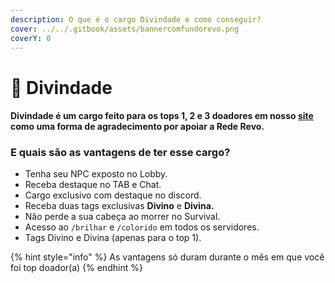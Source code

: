 ```yaml
---
description: O que é o cargo Divindade e como conseguir?
cover: ../../.gitbook/assets/bannercomfundorevo.png
coverY: 0
---
```


# 🌻 Divindade

#### Divindade é um cargo feito para os tops 1, 2 e 3 doadores em nosso [site](https://rederevo.com/) como uma forma de agradecimento por apoiar a Rede Revo.

### E quais são as vantagens de ter esse cargo?

* Tenha seu NPC exposto no Lobby.
* Receba destaque no TAB e Chat.
* Cargo exclusivo com destaque no discord.
* Receba duas tags exclusivas **Divino** e **Divina.**
* Não perde a sua cabeça ao morrer no Survival.
* Acesso ao `/brilhar` e `/colorido` em todos os servidores.
* Tags Divino e Divina (apenas para o top 1).

{% hint style="info" %}
As vantagens só duram durante o mês em que você foi top doador(a)
{% endhint %}
